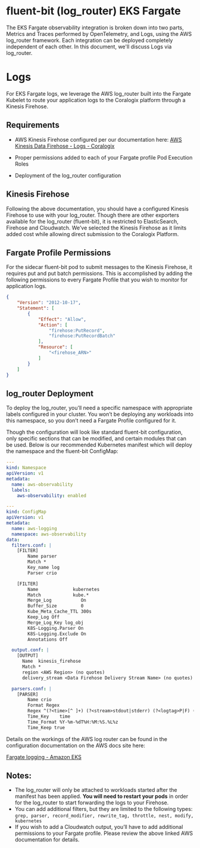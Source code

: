 # fluent-bit (log_router) EKS Fargate

The EKS Fargate observability integration is broken down into two parts, Metrics and Traces performed by OpenTelemetry, and Logs, using the AWS log_router framework. Each integration can be deployed completely independent of each other. In this document, we'll discuss Logs via log_router.

# Logs

For EKS Fargate logs, we leverage the AWS log_router built into the Fargate Kubelet to route your application logs to the Coralogix platform through a Kinesis Firehose.

## Requirements

- AWS Kinesis Firehose configured per our documentation here: [AWS Kinesis Data Firehose - Logs - Coralogix](https://coralogix.com/docs/aws-firehose/)

- Proper permissions added to each of your Fargate profile Pod Execution Roles
- Deployment of the log_router configuration

## Kinesis Firehose

Following the above documentation, you should have a configured Kinesis Firehose to use with your log_router. Though there are other exporters available for the log_router (fluent-bit), it is restricted to ElasticSearch, Firehose and Cloudwatch. We’ve selected the Kinesis Firehose as it limits added cost while allowing direct submission to the Coralogix Platform.

## Fargate Profile Permissions

For the sidecar fluent-bit pod to submit messages to the Kinesis Firehose, it requires put and put batch permissions. This is accomplished by adding the following permissions to every Fargate Profile that you wish to monitor for application logs.

```json
{
    "Version": "2012-10-17",
    "Statement": [
        {
            "Effect": "Allow",
            "Action": [
                "firehose:PutRecord",
                "firehose:PutRecordBatch"
            ],
            "Resource": [
                "<firehose_ARN>"
            ]
        }
    ]
}
```

## log_router Deployment

To deploy the log_router, you’ll need a specific namespace with appropriate labels configured in your cluster. You won’t be deploying any workloads into this namespace, so you don’t need a Fargate Profile configured for it.

Though the configuration will look like standard fluent-bit configuration, only specific sections that can be modified, and certain modules that can be used. Below is our recommended Kubernetes manifest which will deploy the namespace and the fluent-bit ConfigMap:

```yaml
---
kind: Namespace
apiVersion: v1
metadata:
  name: aws-observability
  labels:
    aws-observability: enabled

---
kind: ConfigMap
apiVersion: v1
metadata:
  name: aws-logging
  namespace: aws-observability
data:
  filters.conf: |
    [FILTER]
        Name parser
        Match *
        Key_name log
        Parser crio

    [FILTER]
        Name             kubernetes
        Match            kube.*
        Merge_Log           On
        Buffer_Size         0
        Kube_Meta_Cache_TTL 300s
        Keep_Log Off
        Merge_Log_Key log_obj
        K8S-Logging.Parser On
        K8S-Logging.Exclude On
        Annotations Off

  output.conf: |
    [OUTPUT]
      Name  kinesis_firehose
      Match *
      region <AWS Region> (no quotes)
      delivery_stream <Data Firehose Delivery Stream Name> (no quotes)

  parsers.conf: |
    [PARSER]
        Name crio
        Format Regex
        Regex ^(?<time>[^ ]+) (?<stream>stdout|stderr) (?<logtag>P|F) (?<log>.*)$
        Time_Key    time
        Time_Format %Y-%m-%dT%H:%M:%S.%L%z
        Time_Keep true
```

Details on the workings of the AWS log router can be found in the configuration documentation on the AWS docs site here: 

[Fargate logging - Amazon EKS](https://docs.aws.amazon.com/eks/latest/userguide/fargate-logging.html)

## Notes:

- The log_router will only be attached to workloads started after the manifest has been applied. **You will need to restart your pods** in order for the log_router to start forwarding the logs to your Firehose.
- You can add additional filters, but they are limited to the following types:
`grep, parser, record_modifier, rewrite_tag, throttle, nest, modify, kubernetes`
- If you wish to add a Cloudwatch output, you’ll have to add additional permissions to your Fargate profile. Please review the above linked AWS documentation for details.